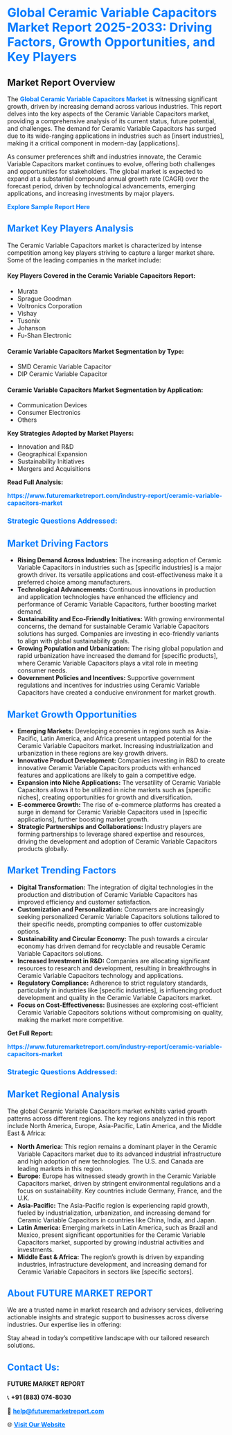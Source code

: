 <h1 style="color: #007BFF;">Global Ceramic Variable Capacitors Market Report 2025-2033: Driving Factors, Growth Opportunities, and Key Players</h1>

<section id="overview">
<h2>Market Report Overview</h2>
<p>The <a href="https://www.futuremarketreport.com/industry-report/ceramic-variable-capacitors-market" style="color: #007BFF; text-decoration: none;"><strong>Global Ceramic Variable Capacitors Market</strong></a> is witnessing significant growth, driven by increasing demand across various industries. This report delves into the key aspects of the Ceramic Variable Capacitors market, providing a comprehensive analysis of its current status, future potential, and challenges. The demand for Ceramic Variable Capacitors has surged due to its wide-ranging applications in industries such as [insert industries], making it a critical component in modern-day [applications].</p>
<p>As consumer preferences shift and industries innovate, the Ceramic Variable Capacitors market continues to evolve, offering both challenges and opportunities for stakeholders. The global market is expected to expand at a substantial compound annual growth rate (CAGR) over the forecast period, driven by technological advancements, emerging applications, and increasing investments by major players.</p>
</section>

<section id="overview">
<p><a href="https://www.futuremarketreport.com/request-sample/reportId=42911" style="color: #007BFF; text-decoration: none;"><strong>Explore Sample Report Here</strong></a></p>
</section>

<section id="key-players">
<h2 style="color: #007BFF;">Market Key Players Analysis</h2>
<p>The Ceramic Variable Capacitors market is characterized by intense competition among key players striving to capture a larger market share. Some of the leading companies in the market include:</p>
<h4>Key Players Covered in the Ceramic Variable Capacitors Report:</h4>
<ul><li>Murata</li><li>Sprague Goodman</li><li>Voltronics Corporation</li><li>Vishay</li><li>Tusonix</li><li>Johanson</li><li>Fu-Shan Electronic</li></ul>
<h4>Ceramic Variable Capacitors Market Segmentation by Type:</h4>
<ul><li>SMD Ceramic Variable Capacitor</li><li>DIP Ceramic Variable Capacitor</li></ul>

<h4>Ceramic Variable Capacitors Market Segmentation by Application:</h4>
<ul><li>Communication Devices</li><li>Consumer Electronics</li><li>Others</li></ul>
<p><strong>Key Strategies Adopted by Market Players:</strong></p>
<ul>
<li>Innovation and R&D</li>
<li>Geographical Expansion</li>
<li>Sustainability Initiatives</li>
<li>Mergers and Acquisitions</li>
</ul>
</section>

<section>
<p><strong>Read Full Analysis: </strong></p><a href="https://www.futuremarketreport.com/industry-report/ceramic-variable-capacitors-market" style="color: #007BFF; text-decoration: none;"><strong>https://www.futuremarketreport.com/industry-report/ceramic-variable-capacitors-market</strong></a>
<h3 style="color: #007BFF;">Strategic Questions Addressed:</h3>
</section>

<section id="driving-factors">
<h2 style="color: #007BFF;">Market Driving Factors</h2>
<ul>
<li><strong>Rising Demand Across Industries:</strong> The increasing adoption of Ceramic Variable Capacitors in industries such as [specific industries] is a major growth driver. Its versatile applications and cost-effectiveness make it a preferred choice among manufacturers.</li>
<li><strong>Technological Advancements:</strong> Continuous innovations in production and application technologies have enhanced the efficiency and performance of Ceramic Variable Capacitors, further boosting market demand.</li>
<li><strong>Sustainability and Eco-Friendly Initiatives:</strong> With growing environmental concerns, the demand for sustainable Ceramic Variable Capacitors solutions has surged. Companies are investing in eco-friendly variants to align with global sustainability goals.</li>
<li><strong>Growing Population and Urbanization:</strong> The rising global population and rapid urbanization have increased the demand for [specific products], where Ceramic Variable Capacitors plays a vital role in meeting consumer needs.</li>
<li><strong>Government Policies and Incentives:</strong> Supportive government regulations and incentives for industries using Ceramic Variable Capacitors have created a conducive environment for market growth.</li>
</ul>
</section>

<section id="growth-opportunities">
<h2 style="color: #007BFF;">Market Growth Opportunities</h2>
<ul>
<li><strong>Emerging Markets:</strong> Developing economies in regions such as Asia-Pacific, Latin America, and Africa present untapped potential for the Ceramic Variable Capacitors market. Increasing industrialization and urbanization in these regions are key growth drivers.</li>
<li><strong>Innovative Product Development:</strong> Companies investing in R&D to create innovative Ceramic Variable Capacitors products with enhanced features and applications are likely to gain a competitive edge.</li>
<li><strong>Expansion into Niche Applications:</strong> The versatility of Ceramic Variable Capacitors allows it to be utilized in niche markets such as [specific niches], creating opportunities for growth and diversification.</li>
<li><strong>E-commerce Growth:</strong> The rise of e-commerce platforms has created a surge in demand for Ceramic Variable Capacitors used in [specific applications], further boosting market growth.</li>
<li><strong>Strategic Partnerships and Collaborations:</strong> Industry players are forming partnerships to leverage shared expertise and resources, driving the development and adoption of Ceramic Variable Capacitors products globally.</li>
</ul>
</section>

<section id="trending-factors">
<h2 style="color: #007BFF;">Market Trending Factors</h2>
<ul>
<li><strong>Digital Transformation:</strong> The integration of digital technologies in the production and distribution of Ceramic Variable Capacitors has improved efficiency and customer satisfaction.</li>
<li><strong>Customization and Personalization:</strong> Consumers are increasingly seeking personalized Ceramic Variable Capacitors solutions tailored to their specific needs, prompting companies to offer customizable options.</li>
<li><strong>Sustainability and Circular Economy:</strong> The push towards a circular economy has driven demand for recyclable and reusable Ceramic Variable Capacitors solutions.</li>
<li><strong>Increased Investment in R&D:</strong> Companies are allocating significant resources to research and development, resulting in breakthroughs in Ceramic Variable Capacitors technology and applications.</li>
<li><strong>Regulatory Compliance:</strong> Adherence to strict regulatory standards, particularly in industries like [specific industries], is influencing product development and quality in the Ceramic Variable Capacitors market.</li>
<li><strong>Focus on Cost-Effectiveness:</strong> Businesses are exploring cost-efficient Ceramic Variable Capacitors solutions without compromising on quality, making the market more competitive.</li>
</ul>
</section>

<section>
<p><strong>Get Full Report: </strong></p><a href="https://www.futuremarketreport.com/industry-report/ceramic-variable-capacitors-market" style="color: #007BFF; text-decoration: none;"><strong>https://www.futuremarketreport.com/industry-report/ceramic-variable-capacitors-market</strong></a>
<h3 style="color: #007BFF;">Strategic Questions Addressed:</h3>
</section>


<section id="regional-analysis">
<h2 style="color: #007BFF;">Market Regional Analysis</h2>
<p>The global Ceramic Variable Capacitors market exhibits varied growth patterns across different regions. The key regions analyzed in this report include North America, Europe, Asia-Pacific, Latin America, and the Middle East & Africa:</p>
<ul>
<li><strong>North America:</strong> This region remains a dominant player in the Ceramic Variable Capacitors market due to its advanced industrial infrastructure and high adoption of new technologies. The U.S. and Canada are leading markets in this region.</li>
<li><strong>Europe:</strong> Europe has witnessed steady growth in the Ceramic Variable Capacitors market, driven by stringent environmental regulations and a focus on sustainability. Key countries include Germany, France, and the U.K.</li>
<li><strong>Asia-Pacific:</strong> The Asia-Pacific region is experiencing rapid growth, fueled by industrialization, urbanization, and increasing demand for Ceramic Variable Capacitors in countries like China, India, and Japan.</li>
<li><strong>Latin America:</strong> Emerging markets in Latin America, such as Brazil and Mexico, present significant opportunities for the Ceramic Variable Capacitors market, supported by growing industrial activities and investments.</li>
<li><strong>Middle East & Africa:</strong> The region’s growth is driven by expanding industries, infrastructure development, and increasing demand for Ceramic Variable Capacitors in sectors like [specific sectors].</li>
</ul>
</section>

<footer>
<h2 style="color: #007BFF;">About FUTURE MARKET REPORT</h2>
<p>We are a trusted name in market research and advisory services, delivering actionable insights and strategic support to businesses across diverse industries. Our expertise lies in offering:</p>

<p>Stay ahead in today’s competitive landscape with our tailored research solutions.</p>

<h2 style="color: #007BFF;">Contact Us:</h2>
<p><strong>FUTURE MARKET REPORT</strong></p>
<p>📞 <strong>+91 (883) 074-8030</strong></p>
<p>📧 <strong><a href="mailto:help@futuremarketreport.com" style="color: #007BFF;">help@futuremarketreport.com</a></strong></p>
<p>🌐 <strong><a href="https://www.futuremarketreport.com/" style="color: #007BFF;">Visit Our Website</a></strong></p>
</footer>